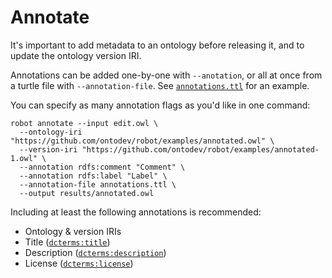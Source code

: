 # Annotate

It's important to add metadata to an ontology before releasing it, and to update the ontology version IRI.

Annotations can be added one-by-one with `--anotation`, or all at once from a turtle file with `--annotation-file`. See <a href="/examples/annotations.ttl" target="_blank">`annotations.ttl`</a> for an example.

You can specify as many annotation flags as you'd like in one command:

    robot annotate --input edit.owl \
      --ontology-iri "https://github.com/ontodev/robot/examples/annotated.owl" \
      --version-iri "https://github.com/ontodev/robot/examples/annotated-1.owl" \
      --annotation rdfs:comment "Comment" \
      --annotation rdfs:label "Label" \
      --annotation-file annotations.ttl \
      --output results/annotated.owl

Including at least the following annotations is recommended:
  * Ontology & version IRIs
  * Title (<a href="http://purl.org/dc/terms/title" target="_blank">`dcterms:title`</a>)
  * Description (<a href="http://purl.org/dc/terms/description" target="_blank">`dcterms:description`</a>)
  * License (<a href="http://purl.org/dc/terms/license" target="_blank">`dcterms:license`</a>)